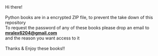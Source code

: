 Hi there!</br>
</br>
Python books are in a encrypted ZIP file, to prevent the take down of this repository</br>
To request the password of any of these books please drop an email to **mralex6204@gmail.com**</br>
and the reason you want access to it</br>
</br>
Thanks & Enjoy these books!!
